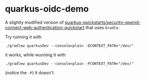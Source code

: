 # quarkus-oidc-demo

A slightly modified version of [quarkus-quickstarts/security-openid-connect-web-authentication-quickstart](https://github.com/quarkusio/quarkus-quickstarts/tree/main/security-openid-connect-web-authentication-quickstart) that uses `Gradle`.

Try running it with 

```./gradlew quarkusDev --console=plain -DCONTEXT_PATH="/dev/" ```

it works, while wunning it with

```./gradlew quarkusDev --console=plain -PCONTEXT_PATH="/dev/" ```

(notice the `-P`) it doesn't.
